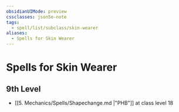 ```yaml
---
obsidianUIMode: preview
cssclasses: json5e-note
tags:
  - spell/list/subclass/skin-wearer
aliases:
  - Spells for Skin Wearer
---
```

# Spells for Skin Wearer

## 9th Level

- [[5. Mechanics/Spells/Shapechange.md \|"PHB"]] at class level 18
